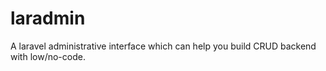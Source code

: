 # laradmin
A laravel administrative interface which can help you build CRUD backend with low/no-code.
